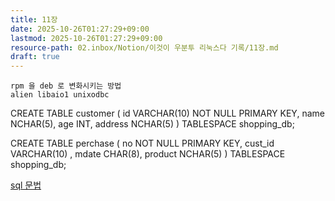 ```yaml
---
title: 11장
date: 2025-10-26T01:27:29+09:00
lastmod: 2025-10-26T01:27:29+09:00
resource-path: 02.inbox/Notion/이것이 우분투 리눅스다 기록/11장.md
draft: true
---
```

```
rpm 을 deb 로 변화시키는 방법
alien libaio1 unixodbc
```

CREATE TABLE customer ( id VARCHAR(10) NOT NULL PRIMARY KEY, name NCHAR(5), age INT, address NCHAR(5) ) TABLESPACE shopping_db;

  

CREATE TABLE perchase ( no NOT NULL PRIMARY KEY, cust_id VARCHAR(10) , mdate CHAR(8), product NCHAR(5) ) TABLESPACE shopping_db;

  

[sql 문법](sql%20문법.md)